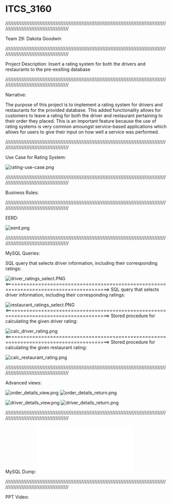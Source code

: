 # ITCS_3160

//////////////////////////////////////////////////////////////////////////////////////////////////////////////////////////////////////////

Team 29:
Dakota Goodwin
  
//////////////////////////////////////////////////////////////////////////////////////////////////////////////////////////////////////////
  
Project Description:
Insert a rating system for both the drivers and restaurants to the pre-exsiting database

//////////////////////////////////////////////////////////////////////////////////////////////////////////////////////////////////////////

Narrative:

The purpose of this project is to implement a rating system for drivers and restaurants for the provided database. This added functionality allows for customers to leave a rating for both the driver and restaurant pertaining to their order they placed. This is an important feature because the use of rating systems is very common amoungst service-based applications which allows for users to give their input on how well a service was performed.

//////////////////////////////////////////////////////////////////////////////////////////////////////////////////////////////////////////

Use Case for Rating System:

![rating-use-case.png](https://raw.githubusercontent.com/dgoodw11/ITCS_3160-052/main/images/rating-use-case.png)

//////////////////////////////////////////////////////////////////////////////////////////////////////////////////////////////////////////

Business Rules:

//////////////////////////////////////////////////////////////////////////////////////////////////////////////////////////////////////////

EERD: 

![eerd.png](https://raw.githubusercontent.com/dgoodw11/ITCS_3160-052/main/images/eerd.png)

//////////////////////////////////////////////////////////////////////////////////////////////////////////////////////////////////////////

MySQL Queries:

SQL query that selects driver information, including their corresponding ratings:

![driver_ratings_select.PNG](https://raw.githubusercontent.com/dgoodw11/ITCS_3160-052/main/images/driver_ratings_select.PNG)
<=========================================================================================>
SQL query that selects driver information, including their corresponding ratings:

![restaurant_ratings_select.PNG](https://raw.githubusercontent.com/dgoodw11/ITCS_3160-052/main/images/restaurant_ratings_select.PNG)
<=========================================================================================>
Stored procedure for calculating the given driver rating:

![calc_driver_rating.png](https://raw.githubusercontent.com/dgoodw11/ITCS_3160-052/main/images/calc_driver_rating.png)
<=========================================================================================>
Stored procedure for calculating the given restaurant rating:

![calc_restaurant_rating.png](https://raw.githubusercontent.com/dgoodw11/ITCS_3160-052/main/images/calc_restaurant_rating.png)

//////////////////////////////////////////////////////////////////////////////////////////////////////////////////////////////////////////

Advanced views:

![order_details_view.png](https://raw.githubusercontent.com/dgoodw11/ITCS_3160-052/main/images/order_details_view.png)
![order_details_return.png](https://raw.githubusercontent.com/dgoodw11/ITCS_3160-052/main/images/order_details_return.png)


![driver_details_view.png](https://raw.githubusercontent.com/dgoodw11/ITCS_3160-052/main/images/driver_details_view.png)
![driver_details_return.png](https://raw.githubusercontent.com/dgoodw11/ITCS_3160-052/main/images/driver_details_return.png)

//////////////////////////////////////////////////////////////////////////////////////////////////////////////////////////////////////////

MySQL Dump:
![sql_dump.sql](sql/sql_dump.sql)

//////////////////////////////////////////////////////////////////////////////////////////////////////////////////////////////////////////

PPT Video:
